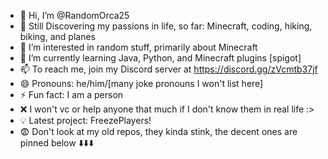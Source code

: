 - 👋 Hi, I’m @RandomOrca25
- 🚶 Still Discovering my passions in life, so far: Minecraft, coding, hiking, biking, and planes
- 👀 I’m interested in random stuff, primarily about Minecraft
- 🌱 I’m currently learning Java, Python, and Minecraft plugins [spigot]
- 📫 To reach me, join my Discord server at https://discord.gg/zVcmtb37jf
- 😄 Pronouns: he/him/[many joke pronouns I won't list here]
- ⚡ Fun fact: I am a person
- ❌ I won't vc or help anyone that much if I don't know them in real life :>
- 💡 Latest project: FreezePlayers!
- 😨 Don't look at my old repos, they kinda stink, the decent ones are pinned below ⬇️⬇️⬇️ 
